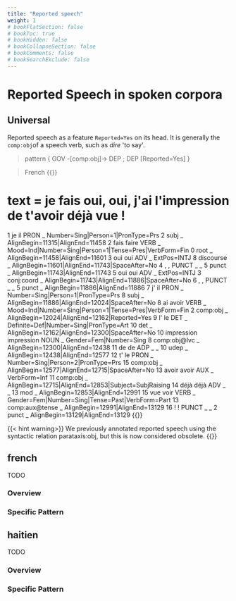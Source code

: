 ```yaml
---
title: "Reported speech"
weight: 1
# bookFlatSection: false
# bookToc: true
# bookHidden: false
# bookCollapseSection: false
# bookComments: false
# bookSearchExclude: false
---
```

# Reported Speech in spoken corpora
## Universal 

Reported speech as a feature `Reported=Yes` on its head. It is generally the `comp:obj`of a speech verb, such as _dire_ 'to say'. 

> pattern { GOV -[comp:obj]-> DEP ; DEP [Reported=Yes] }


> French
{{<conll>}}
# text = je fais oui, oui, j'ai l'impression de t'avoir déjà vue !
1	je	il	PRON	_	Number=Sing|Person=1|PronType=Prs	2	subj	_	AlignBegin=11315|AlignEnd=11458
2	fais	faire	VERB	_	Mood=Ind|Number=Sing|Person=1|Tense=Pres|VerbForm=Fin	0	root	_	AlignBegin=11458|AlignEnd=11601
3	oui	oui	ADV	_	ExtPos=INTJ	8	discourse	_	AlignBegin=11601|AlignEnd=11743|SpaceAfter=No
4	,	,	PUNCT	_	_	5	punct	_	AlignBegin=11743|AlignEnd=11743
5	oui	oui	ADV	_	ExtPos=INTJ	3	conj:coord	_	AlignBegin=11743|AlignEnd=11886|SpaceAfter=No
6	,	,	PUNCT	_	_	5	punct	_	AlignBegin=11886|AlignEnd=11886
7	j'	il	PRON	_	Number=Sing|Person=1|PronType=Prs	8	subj	_	AlignBegin=11886|AlignEnd=12024|SpaceAfter=No
8	ai	avoir	VERB	_	Mood=Ind|Number=Sing|Person=1|Tense=Pres|VerbForm=Fin	2	comp:obj	_	AlignBegin=12024|AlignEnd=12162|Reported=Yes
9	l'	le	DET	_	Definite=Def|Number=Sing|PronType=Art	10	det	_	AlignBegin=12162|AlignEnd=12300|SpaceAfter=No
10	impression	impression	NOUN	_	Gender=Fem|Number=Sing	8	comp:obj@lvc	_	AlignBegin=12300|AlignEnd=12438
11	de	de	ADP	_	_	10	udep	_	AlignBegin=12438|AlignEnd=12577
12	t'	le	PRON	_	Number=Sing|Person=2|PronType=Prs	15	comp:obj	_	AlignBegin=12577|AlignEnd=12715|SpaceAfter=No
13	avoir	avoir	AUX	_	VerbForm=Inf	11	comp:obj	_	AlignBegin=12715|AlignEnd=12853|Subject=SubjRaising
14	déjà	déjà	ADV	_	_	13	mod	_	AlignBegin=12853|AlignEnd=12991
15	vue	voir	VERB	_	Gender=Fem|Number=Sing|Tense=Past|VerbForm=Part	13	comp:aux@tense	_	AlignBegin=12991|AlignEnd=13129
16	!	!	PUNCT	_	_	2	punct	_	AlignBegin=13129|AlignEnd=13129
{{</conll>}}

{{< hint warning>}}
We previously annotated reported speech using the syntactic relation parataxis:obj, but this is now considered obsolete.
{{</hint>}}

## french

TODO
### Overview

### Specific Pattern




## haitien

TODO
### Overview

### Specific Pattern


